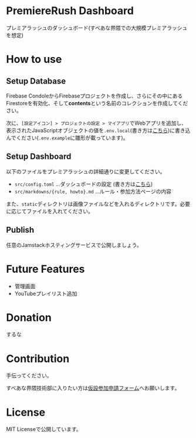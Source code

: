# PremiereRush Dashboard

プレミアラッシュのダッシュボード(すべあな界隈での大規模プレミアラッシュを想定)

# How to use

## Setup Database

Firebase CondoleからFirebaseプロジェクトを作成し、さらにその中にあるFirestoreを有効化、そして**contents**という名前のコレクションを作成してください。

次に、`[設定アイコン] > プロジェクトの設定 > マイアプリ`でWebアプリを追加し、表示されたJavaScriptオブジェクトの値を`.env.local`(書き方は[こちら](docs/config.md))に書き込んでください(`.env.example`に雛形が載っています)。

## Setup Dashboard

以下のファイルをプレミアラッシュの詳細通りに変更してください。

- `src/config.toml` ...ダッシュボードの設定 (書き方は[こちら](docs/config.md))
- `src/markdowns/{rule, howto}.md` ...ルール・参加方法ページの内容

また、`static`ディレクトリは画像ファイルなどを入れるディレクトリです。必要に応じてファイルを入れてください。

## Publish

任意のJamstackホスティングサービスで公開しましょう。

# Future Features

- 管理画面
- YouTubeプレイリスト追加

# Donation

するな

# Contribution

手伝ってください。

すべあな界隈技術部に入りたい方は[仮設参加申請フォーム](https://forms.gle/8HRm74boxdpkfWRp6)へお願いします。

# License

MIT Licenseで公開しています。
